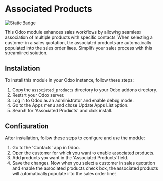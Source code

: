 # Associated Products

![Static Badge](https://img.shields.io/badge/Status-In_Production-limegreen)


This Odoo module enhances sales workflows by allowing seamless association of multiple products with specific contacts. When selecting a customer in a sales quotation, the associated products are automatically populated into the sales order lines. Simplify your sales process with this streamlined solution.

## Installation

To install this module in your Odoo instance, follow these steps:

1. Copy the `associated_products` directory to your Odoo addons directory.
2. Restart your Odoo server.
3. Log in to Odoo as an administrator and enable debug mode.
4. Go to the Apps menu and chose Update Apps List option.
5. Search for 'Associated Products' and click install.

## Configuration

After installation, follow these steps to configure and use the module:

1. Go to the 'Contacts' app in Odoo.
2. Open the customer for which you want to enable associated products.
3. Add products you want in the 'Associated Products' field.
4. Save the changes. Now when you select a customer in sales quotation and enable the associated products check box, the associated products will automatically populate into the sales order lines.
